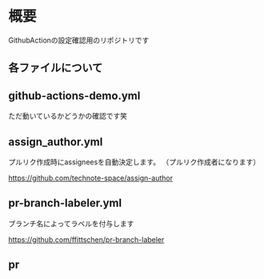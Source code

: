 # 概要
GithubActionの設定確認用のリポジトリです

## 各ファイルについて

## github-actions-demo.yml
ただ動いているかどうかの確認です笑

## assign_author.yml
プルリク作成時にassigneesを自動決定します。
（プルリク作成者になります）

https://github.com/technote-space/assign-author
## pr-branch-labeler.yml
ブランチ名によってラベルを付与します


https://github.com/ffittschen/pr-branch-labeler


## pr

